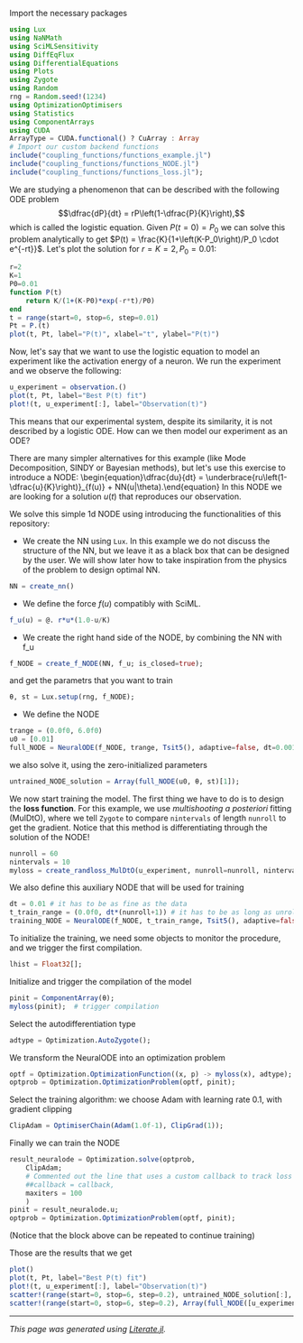 Import the necessary packages

```julia
using Lux
using NaNMath
using SciMLSensitivity
using DiffEqFlux
using DifferentialEquations
using Plots
using Zygote
using Random
rng = Random.seed!(1234)
using OptimizationOptimisers
using Statistics
using ComponentArrays
using CUDA
ArrayType = CUDA.functional() ? CuArray : Array
# Import our custom backend functions
include("coupling_functions/functions_example.jl")
include("coupling_functions/functions_NODE.jl")
include("coupling_functions/functions_loss.jl");
```

We are studying a phenomenon that can be described with the following ODE problem $$\dfrac{dP}{dt} = rP\left(1-\dfrac{P}{K}\right),$$ which is called the logistic equation. Given $P(t=0)=P_0$ we can solve this problem analytically to get $P(t) = \frac{K}{1+\left(K-P_0\right)/P_0 \cdot e^{-rt}}$. Let's plot the solution for $r=K=2, P_0=0.01$:

```julia
r=2
K=1
P0=0.01
function P(t)
    return K/(1+(K-P0)*exp(-r*t)/P0)
end
t = range(start=0, stop=6, step=0.01)
Pt = P.(t)
plot(t, Pt, label="P(t)", xlabel="t", ylabel="P(t)")
```

Now, let's say that we want to use the logistic equation to model an experiment like the activation energy of a neuron. We run the experiment and we observe the following:

```julia
u_experiment = observation.()
plot(t, Pt, label="Best P(t) fit")
plot!(t, u_experiment[:], label="Observation(t)")
```

This means that our experimental system, despite its similarity, it is not described by a logistic ODE.
How can we then model our experiment as an ODE?

There are many simpler alternatives for this example (like Mode Decomposition, SINDY or Bayesian methods), but let's use this exercise to introduce a NODE:
\begin{equation}\dfrac{du}{dt} = \underbrace{ru\left(1-\dfrac{u}{K}\right)}_{f(u)} + NN(u|\theta).\end{equation}
In this NODE we are looking for a solution $u(t)$ that reproduces our observation.

We solve this simple 1d NODE using introducing the functionalities of this repository:

* We create the NN using `Lux`. In this example we do not discuss the structure of the NN, but we leave it as a black box that can be designed by the user. We will show later how to take inspiration from the physics of the problem to design optimal NN.

```julia
NN = create_nn()
```

* We define the force $f(u)$ compatibly with SciML.

```julia
f_u(u) = @. r*u*(1.0-u/K)
```

* We create the right hand side of the NODE, by combining the NN with f_u

```julia
f_NODE = create_f_NODE(NN, f_u; is_closed=true);
```

and get the parametrs that you want to train

```julia
θ, st = Lux.setup(rng, f_NODE);
```

* We define the NODE

```julia
trange = (0.0f0, 6.0f0)
u0 = [0.01]
full_NODE = NeuralODE(f_NODE, trange, Tsit5(), adaptive=false, dt=0.001, saveat=0.2);
```

we also solve it, using the zero-initialized parameters

```julia
untrained_NODE_solution = Array(full_NODE(u0, θ, st)[1]);
```

We now start training the model. The first thing we have to do is to design the **loss function**. For this example, we use *multishooting a posteriori* fitting (MulDtO), where we tell `Zygote` to compare `nintervals` of length `nunroll` to get the gradient. Notice that this method is differentiating through the solution of the NODE!

```julia
nunroll = 60
nintervals = 10
myloss = create_randloss_MulDtO(u_experiment, nunroll=nunroll, nintervals=nintervals);
```

We also define this auxiliary NODE that will be used for training

```julia
dt = 0.01 # it has to be as fine as the data
t_train_range = (0.0f0, dt*(nunroll+1)) # it has to be as long as unroll
training_NODE = NeuralODE(f_NODE, t_train_range, Tsit5(), adaptive=false, dt=dt, saveat=dt);
```

To initialize the training, we need some objects to monitor the procedure, and we trigger the first compilation.

```julia
lhist = Float32[];
```

Initialize and trigger the compilation of the model

```julia
pinit = ComponentArray(θ);
myloss(pinit);  # trigger compilation
```

Select the autodifferentiation type

```julia
adtype = Optimization.AutoZygote();
```

We transform the NeuralODE into an optimization problem

```julia
optf = Optimization.OptimizationFunction((x, p) -> myloss(x), adtype);
optprob = Optimization.OptimizationProblem(optf, pinit);
```

Select the training algorithm:
we choose Adam with learning rate 0.1, with gradient clipping

```julia
ClipAdam = OptimiserChain(Adam(1.0f-1), ClipGrad(1));
```

Finally we can train the NODE

```julia
result_neuralode = Optimization.solve(optprob,
    ClipAdam;
    # Commented out the line that uses a custom callback to track loss over time
    ##callback = callback,
    maxiters = 100
    )
pinit = result_neuralode.u;
optprob = Optimization.OptimizationProblem(optf, pinit);
```

(Notice that the block above can be repeated to continue training)

Those are the results that we get

```julia
plot()
plot(t, Pt, label="Best P(t) fit")
plot!(t, u_experiment[:], label="Observation(t)")
scatter!(range(start=0, stop=6, step=0.2), untrained_NODE_solution[:], label="untrained NODE", marker=:circle)
scatter!(range(start=0, stop=6, step=0.2), Array(full_NODE([u_experiment[1]], result_neuralode.u, st)[1])[:], label="Trained NODE", marker=:circle)
```

---

*This page was generated using [Literate.jl](https://github.com/fredrikekre/Literate.jl).*

